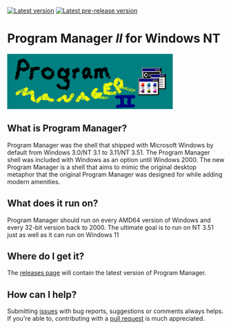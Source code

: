 [![Latest version](https://img.shields.io/github/v/release/Freedom-Desktop/Program-Manager-II?label=latest%20version&sort=semver&style=plastic)](/releases) [![Latest pre-release version](https://img.shields.io/github/v/release/Freedom-Desktop/Program-Manager-II?label=latest%20pre-release%20version&sort=semver&style=plastic&include_prereleases)](/releases)
# Program Manager *II* for Windows NT
![Progman banner](/misc/banner.png)

## What is Program Manager?
Program Manager was the shell that shipped with Microsoft Windows by default from Windows 3.0/NT 3.1 to 3.11/NT 3.51. The Program Manager shell was included with Windows as an option until Windows 2000. The new Program Manager is a shell that aims to mimic the original desktop metaphor that the original Program Manager was designed for while adding modern amenities.

## What does it run on?
Program Manager should run on every AMD64 version of Windows and every 32-bit version back to 2000. The ultimate goal is to run on NT 3.51 just as well as it can run on Windows 11

## Where do I get it?
The [releases page](/releases) will contain the latest version of Program Manager.

## How can I help?
Submitting [issues](/issues) with bug reports, suggestions or comments always helps. If you're able to, contributing with a [pull request](/pulls) is much appreciated.
